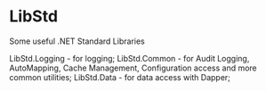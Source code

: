 # LibStd
Some useful .NET Standard Libraries

LibStd.Logging - for logging; 
LibStd.Common - for Audit Logging, AutoMapping, Cache Management, Configuration access and more common utilities;
LibStd.Data - for data access with Dapper; 
